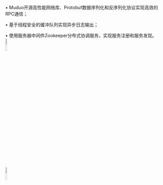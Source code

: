 
•	Muduo开源高性能网络库、Protobuf数据序列化和反序列化协议实现高效的RPC通信；

•	基于线程安全的缓冲队列实现异步日志输出；

•	使用服务器中间件Zookeeper分布式协调服务，实现服务注册和服务发现。
<img src="![F$1QVWC4WTL5PKM{`7@8AT6](https://github.com/lxy-ok/mprpc/assets/154768611/67438cac-1454-45b8-9f67-ab6829eab6b3)" width="10%">

<img src="![M{P@@)JY)%PW4)T448QKD9A](https://github.com/lxy-ok/mprpc/assets/154768611/0beb60cf-28e4-4ce2-af62-21c34580ca3a))" width="10%">




